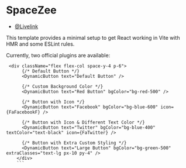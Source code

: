 # SpaceZee

- [@Livelink](https://space-zee.vercel.app/) 

This template provides a minimal setup to get React working in Vite with HMR and some ESLint rules.

Currently, two official plugins are available:

```
 <div className="flex flex-col space-y-4 p-6">
      {/* Default Button */}
      <DynamicButton text="Default Button" />

      {/* Custom Background Color */}
      <DynamicButton text="Red Button" bgColor="bg-red-500" />

      {/* Button with Icon */}
      <DynamicButton text="Facebook" bgColor="bg-blue-600" icon={FaFacebookF} />

      {/* Button with Icon & Different Text Color */}
      <DynamicButton text="Twitter" bgColor="bg-blue-400" textColor="text-black" icon={FaTwitter} />

      {/* Button with Extra Custom Styling */}
      <DynamicButton text="Large Button" bgColor="bg-green-500" extraClasses="text-lg px-10 py-4" />
    </div>
    ```


